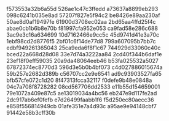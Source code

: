 f573553a32b6a55d
526ae1c47c3ffedd
a73637a8899eb293
098c6241b035e8ad
57207f827e5f94c2
be8426e89aa230af
50ae8d0af19497fe
61900d3708ec02aa
2bd65aa4ffd25f4c
abae0cb1b6b8e70b
f81997cfa952e053
ca9fad58e286c688
3ac9e3c16a634699
10d7162466e9cc5c
45d9741d41e3a70c
1ebf98cd2d8776f5
2bf01c6f14de77d8
799a607095b7bb7c
edbf949261365043
25ca9eda6f8f1c67
744929d33060c40c
bced22a668d28d08
33e7d74a3222aa84
2cd40f344b6daf1e
23ef18f0eff59035
20a9da48064eeb46
b53fa025532a5027
67872374ec8770d3
596d3e5b0b4bf073
c4d027886015674a
59b257e2682d389b
c56707cc2e9e6541
ad9c93903527fa65
bfb57cfe072c1d20
8f47313fcca32117
f0defe9b48e0848a
04c7a708f8728282
08cd567706dd2533
e11b55d154659001
79e1072a409e87c5
ae13019034a4bc56
eb247e9d117fe2ad
2dc917ab6ef0fefb
e7d26499faabb1f6
f5d250ec80aecc36
e858f556814949cb
01afe351e7a4d93c
a95ae9e94148cbf7
91442e58b3cff30b
